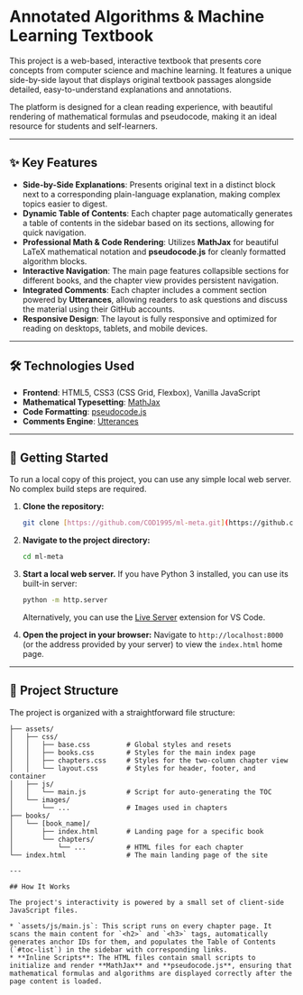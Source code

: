 # Annotated Algorithms & Machine Learning Textbook

This project is a web-based, interactive textbook that presents core concepts from computer science and machine learning. It features a unique side-by-side layout that displays original textbook passages alongside detailed, easy-to-understand explanations and annotations.

The platform is designed for a clean reading experience, with beautiful rendering of mathematical formulas and pseudocode, making it an ideal resource for students and self-learners.

---

## ✨ Key Features

* **Side-by-Side Explanations**: Presents original text in a distinct block next to a corresponding plain-language explanation, making complex topics easier to digest.
* **Dynamic Table of Contents**: Each chapter page automatically generates a table of contents in the sidebar based on its sections, allowing for quick navigation.
* **Professional Math & Code Rendering**: Utilizes **MathJax** for beautiful LaTeX mathematical notation and **pseudocode.js** for cleanly formatted algorithm blocks.
* **Interactive Navigation**: The main page features collapsible sections for different books, and the chapter view provides persistent navigation.
* **Integrated Comments**: Each chapter includes a comment section powered by **Utterances**, allowing readers to ask questions and discuss the material using their GitHub accounts.
* **Responsive Design**: The layout is fully responsive and optimized for reading on desktops, tablets, and mobile devices.

---

## 🛠️ Technologies Used

* **Frontend**: HTML5, CSS3 (CSS Grid, Flexbox), Vanilla JavaScript
* **Mathematical Typesetting**: [MathJax](https://www.mathjax.org/)
* **Code Formatting**: [pseudocode.js](https://github.com/SaswatPadhi/pseudocode.js)
* **Comments Engine**: [Utterances](https://utteranc.es/)

---

## 🚀 Getting Started

To run a local copy of this project, you can use any simple local web server. No complex build steps are required.

1.  **Clone the repository:**
    ```sh
    git clone [https://github.com/COD1995/ml-meta.git](https://github.com/COD1995/ml-meta.git)
    ```

2.  **Navigate to the project directory:**
    ```sh
    cd ml-meta
    ```

3.  **Start a local web server.**
    If you have Python 3 installed, you can use its built-in server:
    ```sh
    python -m http.server
    ```
    Alternatively, you can use the [Live Server](https://marketplace.visualstudio.com/items?itemName=ritwickdey.LiveServer) extension for VS Code.

4.  **Open the project in your browser:**
    Navigate to `http://localhost:8000` (or the address provided by your server) to view the `index.html` home page.

---

## 📂 Project Structure

The project is organized with a straightforward file structure:

```
├── assets/
│   ├── css/
│   │   ├── base.css         # Global styles and resets
│   │   ├── books.css        # Styles for the main index page
│   │   ├── chapters.css     # Styles for the two-column chapter view
│   │   └── layout.css       # Styles for header, footer, and container
│   ├── js/
│   │   └── main.js          # Script for auto-generating the TOC
│   └── images/
│       └── ...              # Images used in chapters
├── books/
│   └── [book_name]/
│       ├── index.html       # Landing page for a specific book
│       └── chapters/
│           └── ...          # HTML files for each chapter
└── index.html               # The main landing page of the site

---

## How It Works

The project's interactivity is powered by a small set of client-side JavaScript files.

* `assets/js/main.js`: This script runs on every chapter page. It scans the main content for `<h2>` and `<h3>` tags, automatically generates anchor IDs for them, and populates the Table of Contents (`#toc-list`) in the sidebar with corresponding links.
* **Inline Scripts**: The HTML files contain small scripts to initialize and render **MathJax** and **pseudocode.js**, ensuring that mathematical formulas and algorithms are displayed correctly after the page content is loaded.
